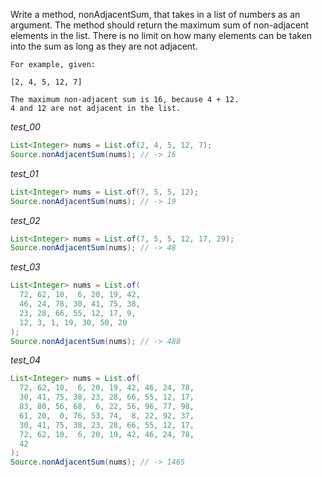Write a method, nonAdjacentSum, that takes in a list of numbers as an argument. The method should return the maximum sum of non-adjacent elements in the list. There is no limit on how many elements can be taken into the sum as long as they are not adjacent.

```
For example, given:

[2, 4, 5, 12, 7]

The maximum non-adjacent sum is 16, because 4 + 12.
4 and 12 are not adjacent in the list.

```

_test_00_

```java
List<Integer> nums = List.of(2, 4, 5, 12, 7);
Source.nonAdjacentSum(nums); // -> 16
```

_test_01_

```java
List<Integer> nums = List.of(7, 5, 5, 12);
Source.nonAdjacentSum(nums); // -> 19
```

_test_02_

```java
List<Integer> nums = List.of(7, 5, 5, 12, 17, 29);
Source.nonAdjacentSum(nums); // -> 48
```

_test_03_

```java
List<Integer> nums = List.of(
  72, 62, 10,  6, 20, 19, 42,
  46, 24, 78, 30, 41, 75, 38,
  23, 28, 66, 55, 12, 17, 9,
  12, 3, 1, 19, 30, 50, 20
);
Source.nonAdjacentSum(nums); // -> 488
```

_test_04_

```java
List<Integer> nums = List.of(
  72, 62, 10,  6, 20, 19, 42, 46, 24, 78,
  30, 41, 75, 38, 23, 28, 66, 55, 12, 17,
  83, 80, 56, 68,  6, 22, 56, 96, 77, 98,
  61, 20,  0, 76, 53, 74,  8, 22, 92, 37,
  30, 41, 75, 38, 23, 28, 66, 55, 12, 17,
  72, 62, 10,  6, 20, 19, 42, 46, 24, 78,
  42
);
Source.nonAdjacentSum(nums); // -> 1465
```
